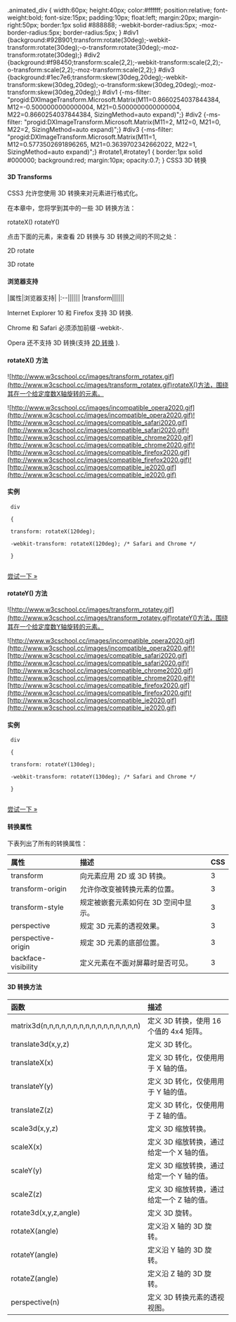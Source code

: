   .animated_div { width:60px; height:40px; color:#ffffff; position:relative; font-weight:bold; font-size:15px; padding:10px; float:left; margin:20px; margin-right:50px; border:1px solid #888888; -webkit-border-radius:5px; -moz-border-radius:5px; border-radius:5px; } #div1 {background:#92B901;transform:rotate(30deg);-webkit-transform:rotate(30deg);-o-transform:rotate(30deg);-moz-transform:rotate(30deg);} #div2 {background:#f98450;transform:scale(2,2);-webkit-transform:scale(2,2);-o-transform:scale(2,2);-moz-transform:scale(2,2);} #div3 {background:#1ec7e6;transform:skew(30deg,20deg);-webkit-transform:skew(30deg,20deg);-o-transform:skew(30deg,20deg);-moz-transform:skew(30deg,20deg);} #div1 {-ms-filter: "progid:DXImageTransform.Microsoft.Matrix(M11=0.8660254037844384, M12=-0.5000000000000004, M21=0.5000000000000004, M22=0.8660254037844384, SizingMethod=auto expand)";} #div2 {-ms-filter: "progid:DXImageTransform.Microsoft.Matrix(M11=2, M12=0, M21=0, M22=2, SizingMethod=auto expand)";} #div3 {-ms-filter: "progid:DXImageTransform.Microsoft.Matrix(M11=1, M12=0.5773502691896265, M21=0.3639702342662022, M22=1, SizingMethod=auto expand)";} #rotate1,#rotatey1 { border:1px solid #000000; background:red; margin:10px; opacity:0.7; } 
CSS3 3D 转换  

#### 3D Transforms

 CSS3 允许您使用 3D 转换来对元素进行格式化。

 在本章中，您将学到其中的一些 3D 转换方法：

 
rotateX()
 rotateY()
 
点击下面的元素，来查看 2D 转换与 3D 转换之间的不同之处：

  2D rotate

 3D rotate

 

 



#### 浏览器支持

 

|属性|浏览器支持|
|:--||||||
|transform||||||

Internet Explorer 10 和 Firefox 支持 3D 转换.

 Chrome 和 Safari 必须添加前缀 -webkit-.

 Opera 还不支持 3D 转换(支持 [2D 转换](http://www.w3cschool.cc/css3/css3-2dtransforms.html) ).

 

#### rotateX() 方法

 ![http://www.w3cschool.cc/images/transform_rotatex.gif](http://www.w3cschool.cc/images/transform_rotatex.gif)rotateX()方法，围绕其在一个给定度数X轴旋转的元素。

  ![http://www.w3cschool.cc/images/incompatible_opera2020.gif](http://www.w3cschool.cc/images/incompatible_opera2020.gif)![http://www.w3cschool.cc/images/compatible_safari2020.gif](http://www.w3cschool.cc/images/compatible_safari2020.gif)![http://www.w3cschool.cc/images/compatible_chrome2020.gif](http://www.w3cschool.cc/images/compatible_chrome2020.gif)![http://www.w3cschool.cc/images/compatible_firefox2020.gif](http://www.w3cschool.cc/images/compatible_firefox2020.gif)![http://www.w3cschool.cc/images/compatible_ie2020.gif](http://www.w3cschool.cc/images/compatible_ie2020.gif)
#### 实例

 
```
 div

 {

 transform: rotateX(120deg);

 -webkit-transform: rotateX(120deg); /* Safari and Chrome */

 } 


```
 

[尝试一下 »](http://www.w3cschool.cc/try/try.php?filename=trycss3_transform_rotateX) 

 



#### rotateY() 方法

 ![http://www.w3cschool.cc/images/transform_rotatey.gif](http://www.w3cschool.cc/images/transform_rotatey.gif)rotateY()方法，围绕其在一个给定度数Y轴旋转的元素。

  ![http://www.w3cschool.cc/images/incompatible_opera2020.gif](http://www.w3cschool.cc/images/incompatible_opera2020.gif)![http://www.w3cschool.cc/images/compatible_safari2020.gif](http://www.w3cschool.cc/images/compatible_safari2020.gif)![http://www.w3cschool.cc/images/compatible_chrome2020.gif](http://www.w3cschool.cc/images/compatible_chrome2020.gif)![http://www.w3cschool.cc/images/compatible_firefox2020.gif](http://www.w3cschool.cc/images/compatible_firefox2020.gif)![http://www.w3cschool.cc/images/compatible_ie2020.gif](http://www.w3cschool.cc/images/compatible_ie2020.gif)
#### 实例

 
```
 div

 {

 transform: rotateY(130deg);

 -webkit-transform: rotateY(130deg); /* Safari and Chrome */

 } 


```
 

[尝试一下 »](http://www.w3cschool.cc/try/try.php?filename=trycss3_transform_rotateY) 

 



#### 转换属性

 下表列出了所有的转换属性：

 

|属性|描述|CSS|
|:--|:--|:--|
|transform|向元素应用 2D 或 3D 转换。|3|
|transform-origin|允许你改变被转换元素的位置。|3|
|transform-style|规定被嵌套元素如何在 3D 空间中显示。|3|
|perspective|规定 3D 元素的透视效果。|3|
|perspective-origin|规定 3D 元素的底部位置。|3|
|backface-visibility|定义元素在不面对屏幕时是否可见。|3|


#### 3D 转换方法

 

|函数|描述|
|:--|:--|
|matrix3d(n,n,n,n,n,n,n,n,n,n,n,n,n,n,n,n)|定义 3D 转换，使用 16 个值的 4x4 矩阵。|
|translate3d(x,y,z)|定义 3D 转化。|
|translateX(x)|定义 3D 转化，仅使用用于 X 轴的值。|
|translateY(y)|定义 3D 转化，仅使用用于 Y 轴的值。|
|translateZ(z)|定义 3D 转化，仅使用用于 Z 轴的值。|
|scale3d(x,y,z)|定义 3D 缩放转换。|
|scaleX(x)|定义 3D 缩放转换，通过给定一个 X 轴的值。|
|scaleY(y)|定义 3D 缩放转换，通过给定一个 Y 轴的值。|
|scaleZ(z)|定义 3D 缩放转换，通过给定一个 Z 轴的值。|
|rotate3d(x,y,z,angle)|定义 3D 旋转。|
|rotateX(angle)|定义沿 X 轴的 3D 旋转。|
|rotateY(angle)|定义沿 Y 轴的 3D 旋转。|
|rotateZ(angle)|定义沿 Z 轴的 3D 旋转。|
|perspective(n)|定义 3D 转换元素的透视视图。|



